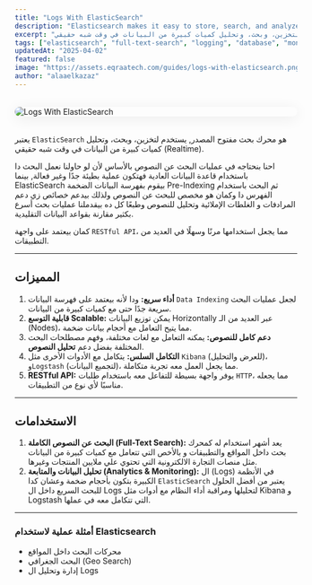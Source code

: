 ```yaml
---
title: "Logs With ElasticSearch"
description: "Elasticsearch makes it easy to store, search, and analyze logs at scale. This guide covers how to use Elasticsearch for log management, from ingestion to powerful search and visualization."
excerpt: "محرك بحث مفتوح المصدر, يستخدم لتخزين، وبحث، وتحليل كميات كبيرة من البيانات في وقت شبه حقيقي (Realtime)."
tags: ["elasticsearch", "full-text-search", "logging", "database", "monitoring", "analytics"]
updatedAt: "2025-04-02"
featured: false
image: "https://assets.eqraatech.com/guides/logs-with-elasticsearch.png"
author: "alaaelkazaz"
---
```


<img src="https://assets.eqraatech.com/guides/logs-with-elasticsearch.png" alt="Logs With ElasticSearch" ondragstart="return false;" oncontextmenu="return false;" style="display: block; margin: 2rem auto; border-radius: 1rem; box-shadow: 0 4px 24px 0 rgba(0,0,0,0.08);" />

يعتبر `ElasticSearch` هو محرك بحث مفتوح المصدر, يستخدم لتخزين، وبحث، وتحليل كميات كبيرة من البيانات في وقت شبه حقيقي (Realtime).

احنا بنحتاجه في عمليات البحث عن النصوص بالأساس لأن لو حاولنا نعمل البحث دا باستخدام قاعدة البيانات العادية فهتكون عملية بطيئة جدًا وغير فعالة, بينما ElasticSearch بيقوم بفهرسة البيانات الضخمة Pre-Indexing ثم البحث باستخدام الفهرس دا وكمان هو مخصص للبحث عن النصوص ولذلك بيدعم خصائص زي دعم المرادفات و الغلطات الإملائية وتحليل للنصوص وطبعًا كل ده بيقدملنا عمليات بحث أسرع بكثير مقارنة بقواعد البيانات التقليدية.

كمان بيعتمد على واجهة `RESTful API`، مما يجعل استخدامها مرنًا وسهلًا في العديد من التطبيقات.

---

## **المميزات**

1. **أداء سريع:** ودا لأنه بيعتمد على فهرسة البيانات `Data Indexing` لجعل عمليات البحث سريعة جدًا حتى مع كميات كبيرة من البيانات.
2. **قابلية التوسع Scalable:** يمكن توزيع البيانات Horizontally عبر العديد من الـ (Nodes)، مما يتيح التعامل مع أحجام بيانات ضخمة.
3. **دعم كامل للنصوص:** يمكنه التعامل مع لغات مختلفة، وفهم مصطلحات البحث المختلفة بفضل دعم **تحليل النصوص**.
4. **التكامل السلس:** يتكامل مع الأدوات الأخرى مثل `Kibana` (للعرض والتحليل)، و`Logstash` (لتجميع البيانات)، مما يجعل العمل معه تجربة متكاملة.
5. **RESTful API:** يوفر واجهة بسيطة للتفاعل معه باستخدام طلبات `HTTP`، مما يجعله مناسبًا لأي نوع من التطبيقات.

---

## **الاستخدامات**

1. **البحث عن النصوص الكاملة (Full-Text Search):** يعد أشهر استخدام له كمحرك بحث داخل المواقع والتطبيقات و بالأخص التي تتعامل مع كميات كبيرة من البيانات مثل منصات التجارة الالكترونية التي تحتوي علي ملايين المنتجات وغيرها.
2. **تحليل البيانات والمتابعة (Analytics & Monitoring):** ال (Logs) في الأنظمة الكبيرة بتكون بأحجام ضخمة وعشان كدا `ElasticSearch` يعتبر من أفضل الحلول للبحث السريع داخل ال Logs لتحليلها ومراقبة أداء النظام مع أدوات مثل Kibana و Logstash التي تتكامل معه في عملها.

---

### أمثلة عملية لاستخدام Elasticsearch

- محركات البحث داخل المواقع
- البحث الجغرافي (Geo Search)
- إدارة وتحليل ال Logs